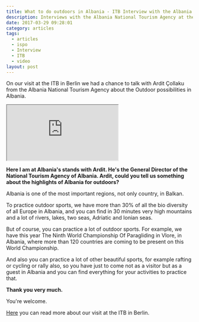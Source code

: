 ```yaml
---
title: What to do outdoors in Albania - ITB Interview with the Albania National Tourism Agency
description: Interviews with the Albania National Tourism Agency at the ITB
date: 2017-03-29 09:28:01
category: articles
tags:
  - articles
  - ispo
  - Interview
  - ITB
  - video
layout: post
---
```

On our visit at the ITB in Berlin we had a chance to talk with Ardit Çollaku from the Albania National Tourism Agency about the Outdoor possibilities in Albania.

<div class="embed-responsive embed-responsive-16by9">
  <iframe class="embed-responsive-item" src="https://youtu.be/FLZG51BRXcc"></iframe>
</div>



<!--more-->

**Here I am at Albania's stands with Ardit. He's the General Director of the National Tourism Agency of Albania. Ardit, could you tell us something about the highlights of Albania for outdoors?**

Albania is one of the most important regions, not only country, in Balkan.

To practice outdoor sports, we have more than 30% of all the bio diversity of all Europe in Albania, and you can find in 30 minutes very high mountains and a lot of rivers, lakes, two seas, Adriatic and Ionian seas.

But of course, you can practice a lot of outdoor sports. For example, we have this year The Ninth World Championship Of Paragliding in Vlore, in Albania, where more than 120 countries are coming to be present on this World Championship.

And also you can practice a lot of other beautiful sports, for example rafting or cycling or rally also, so you have just to come not as a visitor but as a guest in Albania and you can find everything for your activities to practice that.

**Thank you very much.**

You're welcome.

<a href="http://www.hikeventures.com/ITB-2017/">Here</a> you can read more about our visit at the ITB in Berlin.
